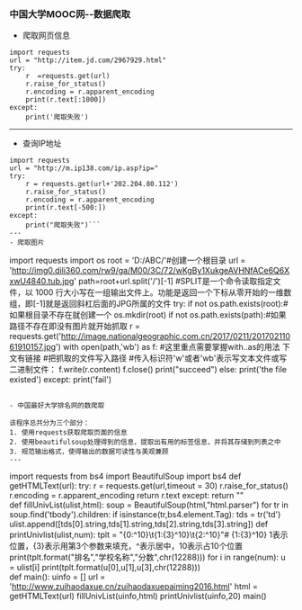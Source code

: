 ### 中国大学MOOC网--数据爬取
- 爬取网页信息
```
import requests
url = "http://item.jd.com/2967929.html"
try:
    r  =requests.get(url)
    r.raise_for_status()
    r.encoding = r.apparent_encoding
    print(r.text[:1000])
except:
    print('爬取失败')
```
---
- 查询IP地址

```
import requests
url = "http://m.ip138.com/ip.asp?ip="
try:
    r = requests.get(url+'202.204.80.112')
    r.raise_for_status()
    r.encoding = r.apparent_encoding
    print(r.text[-500:])
except:
    print("爬取失败")```
---
- 爬取图片  

```
import requests
import os
root = 'D:/ABC/'#创建一个根目录
url = 'http://img0.dili360.com/rw9/ga/M00/3C/72/wKgBy1XukgeAVHNfACe6Q6XxwU4840.tub.jpg'
path=root+url.split('/')[-1]
#SPLIT是一个命令读取指定文件，以 1000 行大小写在一组输出文件上。功能是返回一个下标从零开始的一维数组，即[-1]就是返回斜杠后面的JPG所属的文件
try:
    if not os.path.exists(root):#如果根目录不存在就创建一个
        os.mkdir(root)
    if not os.path.exists(path):#如果路径不存在即没有图片就开始抓取
        r = requests.get('http://image.nationalgeographic.com.cn/2017/0211/20170211061910157.jpg')
        with open(path,'wb') as f:
        #这里重点需要掌握with..as的用法 下文有链接
        #把抓取的文件写入路径
        #传入标识符'w'或者'wb'表示写文本文件或写二进制文件：
            f.write(r.content)
            f.close()
            print("succeed")
    else:
        print('the file existed')
except:
    print('fail')
```  

- 中国最好大学排名网的数爬取

该程序总共分为三个部分：
1. 使用requests获取爬取页面的信息
2. 使用beautifulsoup处理得到的信息，提取出有用的标签信息，并将其存储到列表之中
3. 规范输出格式，使得输出的数据可读性与美观兼顾
---  

```
import requests
from bs4 import BeautifulSoup
import bs4
def getHTMLText(url):
    try:
        r = requests.get(url,timeout = 30)
        r.raise_for_status()
        r.encoding = r.apparent_encoding
        return r.text
    except:
        return ""    
def fillUnivList(ulist,html):
    soup = BeautifulSoup(html,"html.parser")
    for tr in soup.find('tbody').children:
        if isinstance(tr,bs4.element.Tag):
            tds = tr('td')
            ulist.append([tds[0].string,tds[1].string,tds[2].string,tds[3].string])
def printUnivlist(ulist,num):
    tplt = "{0:^10}\t{1:{3}^10}\t{2:^10}"# {1:{3}^10} 1表示位置，{3}表示用第3个参数来填充，^表示居中，10表示占10个位置
    print(tplt.format("排名","学校名称","分数",chr(12288)))
    for i in range(num):
        u = ulist[i]
        print(tplt.format(u[0],u[1],u[3],chr(12288)))                        
def main():
    uinfo = []
    url = 'http://www.zuihaodaxue.cn/zuihaodaxuepaiming2016.html'
    html = getHTMLText(url)
    fillUnivList(uinfo,html)
    printUnivlist(uinfo,20)
main()
```
